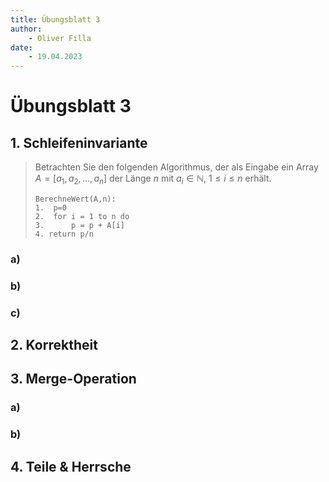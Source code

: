 ```yaml
---
title: Übungsblatt 3
author:
    - Oliver Filla
date:
    - 19.04.2023
---
```

# Übungsblatt 3
## 1. Schleifeninvariante
> Betrachten Sie den folgenden Algorithmus, der als Eingabe ein Array $A = [a_1, a_2,\dots, a_n]$ der Länge $n$ mit $a_i \in\mathbb N$, $1 \le i \le n$ erhält.
> ```
> BerechneWert(A,n):
> 1.  p=0
> 2.  for i = 1 to n do
> 3.      p = p + A[i]
> 4. return p/n
> ```

### a)
### b)
### c)

## 2. Korrektheit

## 3. Merge-Operation
### a)
### b)

## 4. Teile & Herrsche
